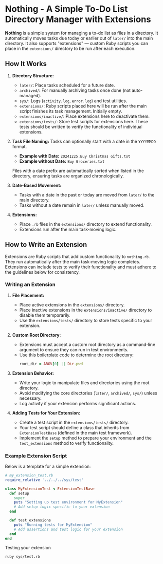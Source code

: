 # Nothing - A Simple To-Do List Directory Manager with Extensions

**Nothing** is a simple system for managing a to-do list as files in a directory. It automatically moves tasks due today or earlier out of `later/` into the main directory. It also supports "extensions" — custom Ruby scripts you can place in the `extensions/` directory to be run after each execution.

## How It Works

1. **Directory Structure:**
   - `later/`: Place tasks scheduled for a future date.  
   - `archived/`: For manually archiving tasks once done (not auto-managed).  
   - `sys/`: Logs (`activity.log`, `error.log`) and test utilities.
   - `extensions/`: Ruby scripts placed here will be run after the main script finishes its task management. Initially empty.
   - `extensions/inactive/`: Place extensions here to deactivate them.
   - `extensions/tests/`: Store test scripts for extensions here. These tests should be written to verify the functionality of individual extensions.

2. **Task File Naming:**
   Tasks can optionally start with a date in the `YYYYMMDD` format.  
   - **Example with Date:** `20241225.Buy Christmas Gifts.txt`  
   - **Example without Date:** `Buy Groceries.txt`

   Files with a date prefix are automatically sorted when listed in the directory, ensuring tasks are organized chronologically.

3. **Date-Based Movement:**
   - Tasks with a date in the past or today are moved from `later/` to the main directory.  
   - Tasks without a date remain in `later/` unless manually moved.

4. **Extensions:**
   - Place `.rb` files in the `extensions/` directory to extend functionality.
   - Extensions run after the main task-moving logic.

## How to Write an Extension

Extensions are Ruby scripts that add custom functionality to `nothing.rb`. They run automatically after the main task-moving logic completes. Extensions can include tests to verify their functionality and must adhere to the guidelines below for consistency.

### **Writing an Extension**
1. **File Placement:**
   - Place active extensions in the `extensions/` directory.
   - Place inactive extensions in the `extensions/inactive/` directory to disable them temporarily.
   - Use the `extensions/tests/` directory to store tests specific to your extension.

2. **Custom Root Directory:**
   - Extensions must accept a custom root directory as a command-line argument to ensure they can run in test environments.
   - Use this boilerplate code to determine the root directory:
     ```ruby
     root_dir = ARGV[0] || Dir.pwd
     ```

3. **Extension Behavior:**
   - Write your logic to manipulate files and directories using the root directory.
   - Avoid modifying the core directories (`later/`, `archived/`, `sys/`) unless necessary.
   - Log activity if your extension performs significant actions.

4. **Adding Tests for Your Extension:**
   - Create a test script in the `extensions/tests/` directory.
   - Your test script should define a class that inherits from `ExtensionTestBase` (defined in the main test framework).
   - Implement the `setup` method to prepare your environment and the `test_extensions` method to verify functionality.

### **Example Extension Script**
Below is a template for a simple extension:

```ruby
# my_extension_test.rb
require_relative '../../../sys/test'

class MyExtensionTest < ExtensionTestBase
  def setup
    super
    puts "Setting up test environment for MyExtension"
    # Add setup logic specific to your extension
  end

  def test_extensions
    puts "Running tests for MyExtension"
    # Add assertions and test logic for your extension
  end
end
```

Testing your extension

```bash
ruby sys/test.rb
```